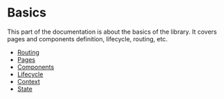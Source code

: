 
# Basics

This part of the documentation is about the basics of the library.
It covers pages and components definition, lifecycle, routing, etc.

- [Routing](routing.md)
- [Pages](pages.md)
- [Components](components.md)
- [Lifecycle](lifecycle.md)
- [Context](context.md)
- [State](state.md)
